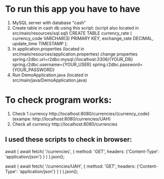 # To run this app you have to have

1. MySQL server with database "cash"
2. Create table in cash db using this script: (script also located in src/main/resources/sql.sql)
   CREATE TABLE currency_rate
   (
   currency_code VARCHAR(3)  PRIMARY KEY,
   exchange_rate DECIMAL,
   update_time   TIMESTAMP
   );
3. In application.properties (located in src/main/resources/application.properties) change properties
   spring.r2dbc.url=r2dbc:mysql://localhost:3306/{YOUR_DB}
   spring.r2dbc.username={YOUR_USER}
   spring.r2dbc.password={YOUR_PASSWORD}
4. Run DemoApplication.java (located in src/main/java/DemoApplication.java)


# To check program works:
1. Check 1 currency http://localhost:8080/currencies/{currency_code} (exampe: http://localhost:8080/currencies/UAH)
2. Check all currency http://localhost:8080/currencies

## I used these scripts to check in browser:
await (
await fetch(
'/currencies',
{
method: 'GET',
headers: {'Content-Type': 'application/json'}
}
)
).json();

await (
await fetch(
'/currencies/UAH',
{
method: 'GET',
headers: {'Content-Type': 'application/json'}
}
)
).json();